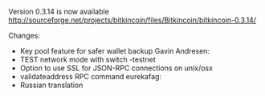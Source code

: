 Version 0.3.14 is now available
http://sourceforge.net/projects/bitkincoin/files/Bitkincoin/bitkincoin-0.3.14/

Changes:
* Key pool feature for safer wallet backup
Gavin Andresen:
* TEST network mode with switch -testnet
* Option to use SSL for JSON-RPC connections on unix/osx
* validateaddress RPC command
eurekafag:
* Russian translation
